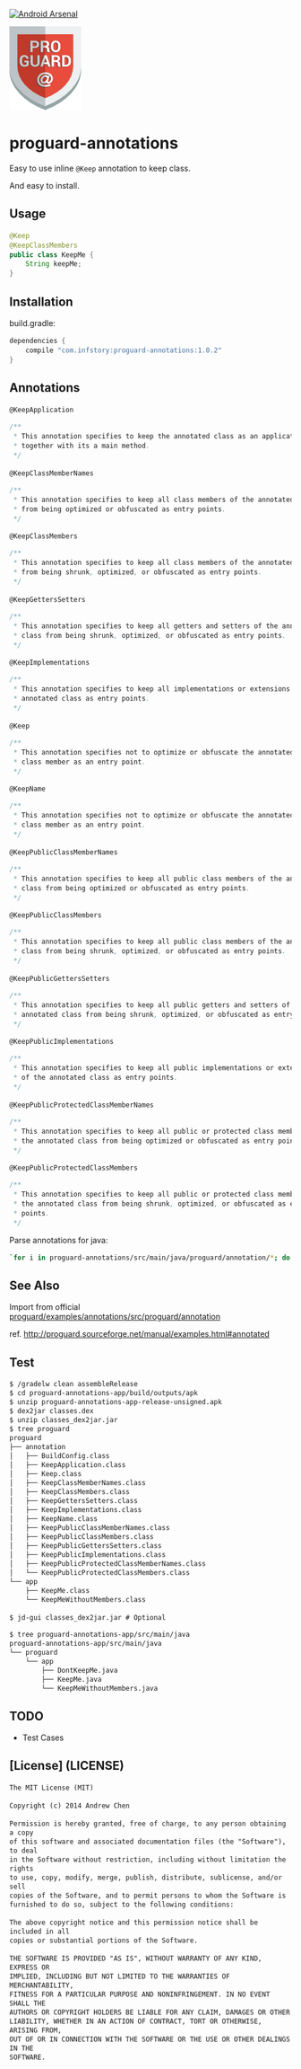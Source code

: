 [![Android Arsenal](https://img.shields.io/badge/Android%20Arsenal-proguard--annotations-brightgreen.svg?style=flat)](http://android-arsenal.com/details/1/1833)

[![proguard](art/proguard.png)](art/proguard.png)

# proguard-annotations

Easy to use inline `@Keep` annotation to keep class.

And easy to install.

## Usage

```java
@Keep
@KeepClassMembers
public class KeepMe {
    String keepMe;
}
```

## Installation

build.gradle:

```gradle
dependencies {
    compile "com.infstory:proguard-annotations:1.0.2"
}
```

## Annotations

`@KeepApplication`

```java
/**
 * This annotation specifies to keep the annotated class as an application,
 * together with its a main method.
 */
```

`@KeepClassMemberNames`

```java
/**
 * This annotation specifies to keep all class members of the annotated class
 * from being optimized or obfuscated as entry points.
 */
```

`@KeepClassMembers`

```java
/**
 * This annotation specifies to keep all class members of the annotated class
 * from being shrunk, optimized, or obfuscated as entry points.
 */
```

`@KeepGettersSetters`

```java
/**
 * This annotation specifies to keep all getters and setters of the annotated
 * class from being shrunk, optimized, or obfuscated as entry points.
 */
```

`@KeepImplementations`

```java
/**
 * This annotation specifies to keep all implementations or extensions of the
 * annotated class as entry points.
 */
```

`@Keep`

```java
/**
 * This annotation specifies not to optimize or obfuscate the annotated class or
 * class member as an entry point.
 */
```

`@KeepName`

```java
/**
 * This annotation specifies not to optimize or obfuscate the annotated class or
 * class member as an entry point.
 */
```

`@KeepPublicClassMemberNames`

```java
/**
 * This annotation specifies to keep all public class members of the annotated
 * class from being optimized or obfuscated as entry points.
 */
```

`@KeepPublicClassMembers`

```java
/**
 * This annotation specifies to keep all public class members of the annotated
 * class from being shrunk, optimized, or obfuscated as entry points.
 */
```

`@KeepPublicGettersSetters`

```java
/**
 * This annotation specifies to keep all public getters and setters of the
 * annotated class from being shrunk, optimized, or obfuscated as entry points.
 */
```

`@KeepPublicImplementations`

```java
/**
 * This annotation specifies to keep all public implementations or extensions
 * of the annotated class as entry points.
 */
```

`@KeepPublicProtectedClassMemberNames`

```java
/**
 * This annotation specifies to keep all public or protected class members of
 * the annotated class from being optimized or obfuscated as entry points.
 */
```

`@KeepPublicProtectedClassMembers`

```java
/**
 * This annotation specifies to keep all public or protected class members of
 * the annotated class from being shrunk, optimized, or obfuscated as entry
 * points.
 */
```

Parse annotations for java:

```bash
`for i in proguard-annotations/src/main/java/proguard/annotation/*; do sed -n '/\/\*\*/,/ \*\//p' $i | sed "1i\`@${i##*/}\`\n" | sed 's/\.java//' | sed 's/\/\*\*/```java\n&/' | sed 's/\*\//&\n```\n/' ;done`
```

## See Also

Import from official [proguard/examples/annotations/src/proguard/annotation](https://github.com/facebook/proguard/tree/master/examples/annotations/src/proguard/annotation)

ref. http://proguard.sourceforge.net/manual/examples.html#annotated

## Test

```
$ /gradelw clean assembleRelease
$ cd proguard-annotations-app/build/outputs/apk
$ unzip proguard-annotations-app-release-unsigned.apk
$ dex2jar classes.dex
$ unzip classes_dex2jar.jar
$ tree proguard
proguard
├── annotation
│   ├── BuildConfig.class
│   ├── KeepApplication.class
│   ├── Keep.class
│   ├── KeepClassMemberNames.class
│   ├── KeepClassMembers.class
│   ├── KeepGettersSetters.class
│   ├── KeepImplementations.class
│   ├── KeepName.class
│   ├── KeepPublicClassMemberNames.class
│   ├── KeepPublicClassMembers.class
│   ├── KeepPublicGettersSetters.class
│   ├── KeepPublicImplementations.class
│   ├── KeepPublicProtectedClassMemberNames.class
│   └── KeepPublicProtectedClassMembers.class
└── app
    ├── KeepMe.class
    └── KeepMeWithoutMembers.class

$ jd-gui classes_dex2jar.jar # Optional
```

```
$ tree proguard-annotations-app/src/main/java
proguard-annotations-app/src/main/java
└── proguard
    └── app
        ├── DontKeepMe.java
        ├── KeepMe.java
        └── KeepMeWithoutMembers.java
```

## TODO

* Test Cases

## [License] (LICENSE)

```
The MIT License (MIT)

Copyright (c) 2014 Andrew Chen

Permission is hereby granted, free of charge, to any person obtaining a copy
of this software and associated documentation files (the "Software"), to deal
in the Software without restriction, including without limitation the rights
to use, copy, modify, merge, publish, distribute, sublicense, and/or sell
copies of the Software, and to permit persons to whom the Software is
furnished to do so, subject to the following conditions:

The above copyright notice and this permission notice shall be included in all
copies or substantial portions of the Software.

THE SOFTWARE IS PROVIDED "AS IS", WITHOUT WARRANTY OF ANY KIND, EXPRESS OR
IMPLIED, INCLUDING BUT NOT LIMITED TO THE WARRANTIES OF MERCHANTABILITY,
FITNESS FOR A PARTICULAR PURPOSE AND NONINFRINGEMENT. IN NO EVENT SHALL THE
AUTHORS OR COPYRIGHT HOLDERS BE LIABLE FOR ANY CLAIM, DAMAGES OR OTHER
LIABILITY, WHETHER IN AN ACTION OF CONTRACT, TORT OR OTHERWISE, ARISING FROM,
OUT OF OR IN CONNECTION WITH THE SOFTWARE OR THE USE OR OTHER DEALINGS IN THE
SOFTWARE.
```
